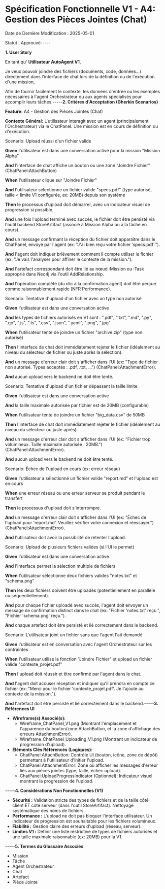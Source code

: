 # **Spécification Fonctionnelle V1 \- A4: Gestion des Pièces Jointes (Chat)**

Date de Dernière Modification : 2025-05-01

Statut : Approuvé-----

**1\. User Story**

En tant qu' **Utilisateur AutoAgent V1**,

Je veux pouvoir joindre des fichiers (documents, code, données...) directement dans l'interface de chat lors de la définition ou de l'exécution d'une mission,

Afin de fournir facilement le contexte, les données d'entrée ou les exemples nécessaires à l'agent Orchestrateur ou aux agents spécialisés pour accomplir leurs tâches.-----**2\. Critères d'Acceptation (Gherkin Scenarios)**

**Feature:** A4 \- Gestion des Pièces Jointes (Chat)

**Contexte Général:** L'utilisateur interagit avec un agent (principalement l'Orchestrateur) via le ChatPanel. Une mission est en cours de définition ou d'exécution.

Scenario: Upload réussi d'un fichier valide

**Given** l'utilisateur est dans une conversation active pour la mission "Mission Alpha"

**And** l'interface de chat affiche un bouton ou une zone "Joindre Fichier" (ChatPanel:AttachButton)

**When** l'utilisateur clique sur "Joindre Fichier"

**And** l'utilisateur sélectionne un fichier valide "specs.pdf" (type autorisé, taille \< limite V1 configurée, ex: 20MB) depuis son système

**Then** le processus d'upload doit démarrer, avec un indicateur visuel de progression si possible.

**And** une fois l'upload terminé avec succès, le fichier doit être persisté via l'outil backend StoreArtifact (associé à Mission Alpha ou à la tâche en cours).

**And** un message confirmant la réception du fichier doit apparaître dans le ChatPanel, envoyé par l'agent (ex: "J'ai bien reçu votre fichier 'specs.pdf'.").

**And** l'agent doit indiquer brièvement comment il compte utiliser le fichier (ex: "Je vais l'analyser pour affiner le contexte de la mission.").

**And** l'artefact correspondant doit être lié au nœud :Mission ou :Task approprié dans Neo4j via l'outil AddRelationship.

**And** l'opération complète (du clic à la confirmation agent) doit être perçue comme raisonnablement rapide (NFR Performance).

Scenario: Tentative d'upload d'un fichier avec un type non autorisé

**Given** l'utilisateur est dans une conversation active

**And** les types de fichiers autorisés en V1 sont : ".pdf", ".txt", ".md", ".py", ".go", ".js", ".ts", ".csv", ".json", ".yaml", ".png", ".jpg"

**When** l'utilisateur tente de joindre un fichier "archive.zip" (type non autorisé)

**Then** l'interface de chat doit immédiatement rejeter le fichier (idéalement au niveau du sélecteur de fichier ou juste après la sélection).

**And** un message d'erreur clair doit s'afficher dans l'UI (ex: "Type de fichier non autorisé. Types acceptés : .pdf, .txt, ...") (ChatPanel:AttachmentError).

**And** aucun upload vers le backend ne doit être tenté.

Scenario: Tentative d'upload d'un fichier dépassant la taille limite

**Given** l'utilisateur est dans une conversation active

**And** la taille maximale autorisée par fichier est de 20MB (configurable)

**When** l'utilisateur tente de joindre un fichier "big\_data.csv" de 50MB

**Then** l'interface de chat doit immédiatement rejeter le fichier (idéalement au niveau du sélecteur ou juste après).

**And** un message d'erreur clair doit s'afficher dans l'UI (ex: "Fichier trop volumineux. Taille maximale autorisée : 20MB.") (ChatPanel:AttachmentError).

**And** aucun upload vers le backend ne doit être tenté.

Scenario: Échec de l'upload en cours (ex: erreur réseau)

**Given** l'utilisateur a sélectionné un fichier valide "report.md" et l'upload est en cours

**When** une erreur réseau ou une erreur serveur se produit pendant le transfert

**Then** le processus d'upload doit s'interrompre.

**And** un message d'erreur clair doit s'afficher dans l'UI (ex: "Échec de l'upload pour 'report.md'. Veuillez vérifier votre connexion et réessayer.") (ChatPanel:AttachmentError).

**And** l'utilisateur doit avoir la possibilité de retenter l'upload.

Scenario: Upload de plusieurs fichiers valides (si l'UI le permet)

**Given** l'utilisateur est dans une conversation active

**And** l'interface permet la sélection multiple de fichiers

**When** l'utilisateur sélectionne deux fichiers valides "notes.txt" et "schema.png"

**Then** les deux fichiers doivent être uploadés (potentiellement en parallèle ou séquentiellement).

**And** pour chaque fichier uploadé avec succès, l'agent doit envoyer un message de confirmation distinct dans le chat (ex: "Fichier 'notes.txt' reçu.", "Fichier 'schema.png' reçu.").

**And** chaque artefact doit être persisté et lié correctement dans le backend.

Scenario: L'utilisateur joint un fichier sans que l'agent l'ait demandé

**Given** l'utilisateur est en conversation avec l'agent Orchestrateur sur les contraintes

**When** l'utilisateur utilise la fonction "Joindre Fichier" et upload un fichier valide "contexte\_projet.pdf"

**Then** l'upload doit réussir et être confirmé par l'agent dans le chat.

**And** l'agent doit accuser réception et indiquer qu'il prendra en compte ce fichier (ex: "Merci pour le fichier 'contexte\_projet.pdf'. Je l'ajoute au contexte de la mission.").

**And** l'artefact doit être persisté et lié correctement dans le backend.-----**3\. Références UI**

* **Wireframe(s) Associé(s):**  
  * Wireframe\_ChatPanel\_V1.png (Montrant l'emplacement et l'apparence du bouton/zone AttachButton, et la zone d'affichage des erreurs AttachmentError).  
  * Wireframe\_ChatPanel\_Uploading\_V1.png (Montrant un indicateur de progression d'upload).  
* **Éléments Clés Référencés (Logiques):**  
  * ChatPanel:AttachButton: Contrôle UI (bouton, icône, zone de dépôt) permettant à l'utilisateur d'initier l'upload.  
  * ChatPanel:AttachmentError: Zone où afficher les messages d'erreur liés aux pièces jointes (type, taille, échec upload).  
  * ChatPanel:UploadProgressIndicator (Optionnel): Indicateur visuel montrant la progression de l'upload.

\-----**4\. Considérations Non Fonctionnelles (V1)**

* **Sécurité :** Validation stricte des types de fichiers et de la taille côté client ET côté serveur (dans l'outil StoreArtifact). Nettoyage systématique des noms de fichiers.  
* **Performance :** L'upload ne doit pas bloquer l'interface utilisateur. Un indicateur de progression est souhaitable pour les fichiers volumineux.  
* **Fiabilité :** Gestion claire des erreurs d'upload (réseau, serveur).  
* **Limites V1 :** Définir une liste restrictive de types de fichiers autorisés et une taille maximale raisonnable (ex: 20MB) pour la V1.

\-----**5\. Termes du Glossaire Associés**

* Mission  
* Tâche  
* Agent Orchestrateur  
* Chat  
* Artefact  
* Pièce Jointe
